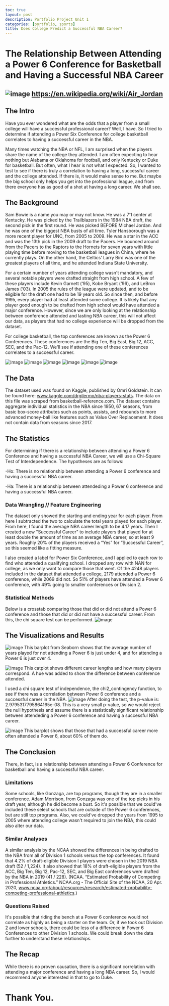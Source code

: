 ```yaml
---
toc: true
layout: post
description: Portfolio Project Unit 1
categories: [portfolio, sports]
title: Does College Predict a Successful NBA Career?
---
```

# The Relationship Between Attending a Power 6 Conference for Basketball and Having a Successful NBA Career
![image](https://user-images.githubusercontent.com/76409576/110174258-8054c300-7dc5-11eb-8003-9d0cd06df470.png)
https://en.wikipedia.org/wiki/Air_Jordan
---

## The Intro

Have you ever wondered what are the odds that a player from a small college will have a successful professional career? Well, I have. So I tried to determine if attending a Power Six Conference for college basketball correlates to having a successful career in the NBA. 

Many times watching the NBA or NFL, I am surprised when the players share the name of the college they attended. I am often expecting to hear nothing but Alabama or Oklahoma for football, and only Kentucky or Duke for basketball. But often, what I hear is not what I expected. So, I wanted to test to see if there is truly a correlation to having a long, successful career and the college attended. If there is, it would make sense to me. But maybe the big school only helps you get into the professional league, and from there everyone has as good of a shot at having a long career. We shall see.

## The Background

Sam Bowie is a name you may or may not know. He was a 7’1 center at Kentucky. He was picked by the Trailblazers in the 1984 NBA draft, the second pick in the first round. He was picked BEFORE Michael Jordan. And he was one of the biggest NBA busts of all time. Tyler Hansborough was a more recent player for UNC, from 2005 to 2009. He was a star in the ACC and was the 13th pick in the 2009 draft to the Pacers. He bounced around from the Pacers to the Raptors to the Hornets for seven years with little playing time before moving to the basketball leagues in China, where he currently plays. On the other hand, the Celtics’ Larry Bird was one of the greatest players of all time, and he attended Indiana State University.

For a certain number of years attending college wasn't mandatory, and several notable players were drafted straight from high school. A few of these players include Kevin Garnett (‘95), Kobe Bryant (‘96), and LeBron James (‘03). In 2005 the rules of the league were updated, and to be eligible for the draft one had to be 19 years old. So since then, and before 1995, every player had at least attended some college. It is likely that any player good enough to be drafted from high school would have attended a major conference. However, since we are only looking at the relationship between conference attended and lasting NBA career, this will not affect our data, as players that had no college experience will be dropped from the dataset.

For college basketball, the top conferences are known as the Power 6 Conferences. These conferences are the Big Ten, Big East, Big 12, ACC, SEC, and the Pac-12. We'll see if attending one of these conferences correlates to a successful career.

![image](https://user-images.githubusercontent.com/76409576/109572669-462cae00-7ab3-11eb-8aa7-e07c498c6723.png)
![image](https://user-images.githubusercontent.com/76409576/109572688-50e74300-7ab3-11eb-87da-44eb85519ec1.png)
![image](https://user-images.githubusercontent.com/76409576/109572625-33b27480-7ab3-11eb-981a-b03ec013b5d0.png)
![image](https://user-images.githubusercontent.com/76409576/109572799-77a57980-7ab3-11eb-8137-92e5553dac1b.png)
![image](https://user-images.githubusercontent.com/76409576/109572759-6492a980-7ab3-11eb-9cd0-459d1cb73de3.png)
![image](https://user-images.githubusercontent.com/76409576/109573051-ea165980-7ab3-11eb-9630-c1cbbbfd93c8.png)

## The Data

The dataset used was found on Kaggle, published by Omri Goldstein. It can be found here: www.kaggle.com/drgilermo/nba-players-stats. The data on this file was scraped from basketball-reference.com. The dataset contains aggregate individual statistics in the NBA since 1950, 67 seasons, from basic box-score attributes such as points, assists, and rebounds to more advanced money-ball like features such as Value Over Replacement. It does not contain data from seasons since 2017.

## The Statistics

For determining if there is a relationship between attending a Power 6 Conference and having a successful NBA Career, we will use a Chi-Square Test of Interdependence. The hypotheses are as follows:

-Ho: There is no relationship between attending a Power 6 conference and having a successful NBA career.

-Ha: There is a relationship between attendeding a Power 6 conference and having a successful NBA career.

### Data Wrangling // Feature Engineering
The dataset only showed the starting and ending year for each player. From here I subtracted the two to calculate the total years played for each player. From here, I found the average NBA career length to be 4.17 years. Then I created a new "Successful Career" to include players that played for at least double the amount of time as an average NBA career, so at least 9 years. Roughly 20% of the players received a “Yes” for “Successful Career”, so this seemed like a fitting measure.
 
I also created a label for Power Six Conference, and I applied to each row to find who attended a qualifying school. I dropped any row with NAN for college, as we only want to compare those that went. Of the 4248 players included in the dataset that attended a college, 2179 attended a Power 6 conference, while 2069 did not. So 51% of players have attended a Power 6 conference, with 49% going to smaller conferences or Division 2.

### Statistical Methods
Below is a crosstab comparing those that did or did not attend a Power 6 conference and those that did or did not have a successful career. From this, the chi square test can be performed.
![image](https://user-images.githubusercontent.com/76409576/109573760-edf6ab80-7ab4-11eb-93b8-4339b497846e.png)

## The Visualizations and Results
![image](https://user-images.githubusercontent.com/76409576/109405670-9d5a4380-7938-11eb-97f0-2fb18dc489a8.png)
This barplot from Seaborn shows that the average number of years played for not attending a Power 6 is just under 4, and for attending a Power 6 is just over 4.

![image](https://user-images.githubusercontent.com/76409576/109405682-a64b1500-7938-11eb-8a66-b5206be2b62d.png)
This catplot shows different career lengths and how many players correspond. A hue was added to show the difference between conference attended. 

I used a chi square test of independence, the chi2_contingency function, to see if there was a correlation between Power 6 conference and a successful career in the NBA. 
![image](https://user-images.githubusercontent.com/76409576/109573556-dfa88f80-7ab4-11eb-9fbf-f22549de1097.png)
After doing the test, the p-value is: 2.9795317795864165e-08. This is a very small p-value, so we would reject the null hypothesis and assume there is a statistically significant relationship between attendeding a Power 6 conference and having a successful NBA career.

![image](https://user-images.githubusercontent.com/76409576/109405685-af3be680-7938-11eb-9d2d-be7e1f4a77ff.png)
This barplot shows that those that had a successful career more often attended a Power 6, about 60% of them do.

## The Conclusion

There, in fact, is a relationship between attending a Power 6 Conference for basketball and having a successful NBA career.

### Limitations
Some schools, like Gonzaga, are top programs, though they are in a smaller conference. Adam Morrison, from Gonzaga was one of the top picks in his draft year, although he did become a bust. So it's possible that we could've included these select schools that are outside of the Power 6 conferences, but are still top programs. Also, we could've dropped the years from 1995 to 2005 where attending college wasn't required to join the NBA, this could also alter our data. 

### Similar Analyses
A similar analysis by the NCAA showed the differences in being drafted to the NBA from all of Division 1 schools versus the top conferences. It found that 4.2% of draft-eligible Division I players were chosen in the 2019 NBA draft (52 / 1,224). It also showed that 18% of draft-eligible players from the ACC, Big Ten, Big 12, Pac-12, SEC, and Big East conferences were drafted by the NBA in 2019 (41 / 228). (NCAA. “Estimated Probability of Competing in Professional Athletics.” NCAA.org - The Official Site of the NCAA, 20 Apr. 2020, www.ncaa.org/about/resources/research/estimated-probability-competing-professional-athletics.)

### Questions Raised
It's possible that riding the bench at a Power 6 conference would not correlate as highly as being a starter on the team. Or, if we took out Division 2 and lower schools, there could be less of a difference in Power 6 Conferences to other Division 1 schools. We could break down the data further to understand these relationships. 

## The Recap

While there is no proven causation, there is a significant correlation with attending a major conference and having a long NBA career. So, I would recommend anyone interested in that to go to Duke.

# Thank You.



